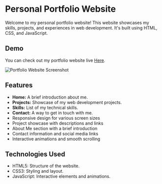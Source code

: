 # Personal Portfolio Website

Welcome to my personal portfolio website! This website showcases my skills, projects, and experiences in web development. It's built using HTML, CSS, and JavaScript.

## Demo
You can check out my portfolio website live [Here](https://alpharsh.github.io/OIBSIP-L1-Task2/).

![Portfolio Website Screenshot](screenshot.png)

## Features
- **Home:** A brief introduction about me.
- **Projects:** Showcase of my web development projects.
- **Skills:** List of my technical skills.
- **Contact:** A way to get in touch with me.
- Responsive design for various screen sizes
- Project showcase with descriptions and links
- About Me section with a brief introduction
- Contact information and social media links
- Interactive animations and smooth scrolling

## Technologies Used
- HTML5: Structure of the website.
- CSS3: Styling and layout.
- JavaScript: Interactive elements and animations.
